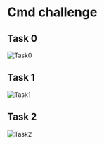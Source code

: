 # Cmd challenge

## Task 0

![Task0](./0-first_9_tasks.png)

## Task 1

![Task1](./1-next_9_tasks.png)

## Task 2

![Task2](./2-next_9_tasks.png)
